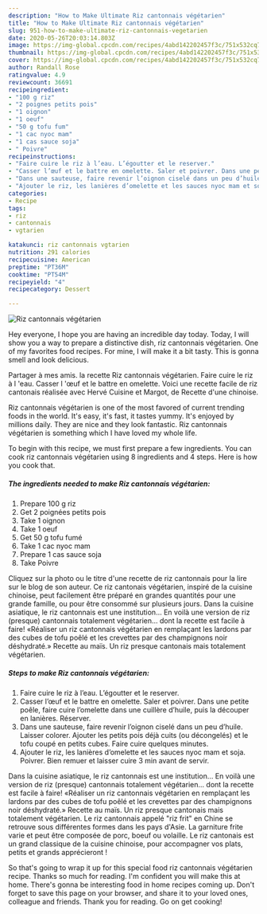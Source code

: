 ```yaml
---
description: "How to Make Ultimate Riz cantonnais végétarien"
title: "How to Make Ultimate Riz cantonnais végétarien"
slug: 951-how-to-make-ultimate-riz-cantonnais-vegetarien
date: 2020-05-26T20:03:14.803Z
image: https://img-global.cpcdn.com/recipes/4abd142202457f3c/751x532cq70/riz-cantonnais-vegetarien-photo-principale-de-la-recette.jpg
thumbnail: https://img-global.cpcdn.com/recipes/4abd142202457f3c/751x532cq70/riz-cantonnais-vegetarien-photo-principale-de-la-recette.jpg
cover: https://img-global.cpcdn.com/recipes/4abd142202457f3c/751x532cq70/riz-cantonnais-vegetarien-photo-principale-de-la-recette.jpg
author: Randall Rose
ratingvalue: 4.9
reviewcount: 36691
recipeingredient:
- "100 g riz"
- "2 poignes petits pois"
- "1 oignon"
- "1 oeuf"
- "50 g tofu fum"
- "1 cac nyoc mam"
- "1 cas sauce soja"
- " Poivre"
recipeinstructions:
- "Faire cuire le riz à l’eau. L’égoutter et le reserver."
- "Casser l’œuf et le battre en omelette. Saler et poivrer. Dans une petite poêle, faire cuire l’omelette dans une cuillère d’huile, puis la découper en lanières. Réserver."
- "Dans une sauteuse, faire revenir l’oignon ciselé dans un peu d’huile. Laisser colorer. Ajouter les petits pois déjà cuits (ou décongelés) et le tofu coupé en petits cubes. Faire cuire quelques minutes."
- "Ajouter le riz, les lanières d’omelette et les sauces nyoc mam et soja. Poivrer. Bien remuer et laisser cuire 3 min avant de servir."
categories:
- Recipe
tags:
- riz
- cantonnais
- vgtarien

katakunci: riz cantonnais vgtarien 
nutrition: 291 calories
recipecuisine: American
preptime: "PT36M"
cooktime: "PT54M"
recipeyield: "4"
recipecategory: Dessert

---
```



![Riz cantonnais végétarien](https://img-global.cpcdn.com/recipes/4abd142202457f3c/751x532cq70/riz-cantonnais-vegetarien-photo-principale-de-la-recette.jpg)

Hey everyone, I hope you are having an incredible day today. Today, I will show you a way to prepare a distinctive dish, riz cantonnais végétarien. One of my favorites food recipes. For mine, I will make it a bit tasty. This is gonna smell and look delicious.

Partager à mes amis. la recette Riz cantonnais végétarien. Faire cuire le riz à l &#39;eau. Casser l &#39;œuf et le battre en omelette. Voici une recette facile de riz cantonais réalisée avec Hervé Cuisine et Margot, de Recette d&#39;une chinoise.

Riz cantonnais végétarien is one of the most favored of current trending foods in the world. It's easy, it's fast, it tastes yummy. It's enjoyed by millions daily. They are nice and they look fantastic. Riz cantonnais végétarien is something which I have loved my whole life.


To begin with this recipe, we must first prepare a few ingredients. You can cook riz cantonnais végétarien using 8 ingredients and 4 steps. Here is how you cook that.

<!--inarticleads1-->

##### The ingredients needed to make Riz cantonnais végétarien:

1. Prepare 100 g riz
1. Get 2 poignées petits pois
1. Take 1 oignon
1. Take 1 oeuf
1. Get 50 g tofu fumé
1. Take 1 cac nyoc mam
1. Prepare 1 cas sauce soja
1. Take  Poivre


Cliquez sur la photo ou le titre d&#39;une recette de riz cantonnais pour la lire sur le blog de son auteur. Ce riz cantonais végétarien, inspiré de la cuisine chinoise, peut facilement être préparé en grandes quantités pour une grande famille, ou pour être consommé sur plusieurs jours. Dans la cuisine asiatique, le riz cantonnais est une institution… En voilà une version de riz (presque) cantonnais totalement végétarien… dont la recette est facile à faire! «Réaliser un riz cantonnais végétarien en remplaçant les lardons par des cubes de tofu poêlé et les crevettes par des champignons noir déshydraté.» Recette au maïs. Un riz presque cantonais mais totalement végétarien. 

<!--inarticleads2-->

##### Steps to make Riz cantonnais végétarien:

1. Faire cuire le riz à l’eau. L’égoutter et le reserver.
1. Casser l’œuf et le battre en omelette. Saler et poivrer. Dans une petite poêle, faire cuire l’omelette dans une cuillère d’huile, puis la découper en lanières. Réserver.
1. Dans une sauteuse, faire revenir l’oignon ciselé dans un peu d’huile. Laisser colorer. Ajouter les petits pois déjà cuits (ou décongelés) et le tofu coupé en petits cubes. Faire cuire quelques minutes.
1. Ajouter le riz, les lanières d’omelette et les sauces nyoc mam et soja. Poivrer. Bien remuer et laisser cuire 3 min avant de servir.


Dans la cuisine asiatique, le riz cantonnais est une institution… En voilà une version de riz (presque) cantonnais totalement végétarien… dont la recette est facile à faire! «Réaliser un riz cantonnais végétarien en remplaçant les lardons par des cubes de tofu poêlé et les crevettes par des champignons noir déshydraté.» Recette au maïs. Un riz presque cantonais mais totalement végétarien. Le riz cantonnais appelé &#34;riz frit&#34; en Chine se retrouve sous différentes formes dans les pays d&#39;Asie. La garniture frite varie et peut être composée de porc, boeuf ou volaille. Le riz cantonais est un grand classique de la cuisine chinoise, pour accompagner vos plats, petits et grands apprécieront ! 

So that's going to wrap it up for this special food riz cantonnais végétarien recipe. Thanks so much for reading. I'm confident you will make this at home. There's gonna be interesting food in home recipes coming up. Don't forget to save this page on your browser, and share it to your loved ones, colleague and friends. Thank you for reading. Go on get cooking!
